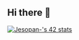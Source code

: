 ## Hi there 👋
[![Jesopan-'s 42 stats](https://badge.mediaplus.ma/darkblue/Jesopan-?1337Badge=off&UM6P=off)](https://github.com/oakoudad/badge42)

<!--
**JefersonSopanR/JefersonSopanR** is a ✨ _special_ ✨ repository because its `README.md` (this file) appears on your GitHub profile.

Here are some ideas to get you started:

- 🔭 I’m currently working on ...
- 🌱 I’m currently learning ...
- 👯 I’m looking to collaborate on ...
- 🤔 I’m looking for help with ...
- 💬 Ask me about ...
- 📫 How to reach me: ...
- 😄 Pronouns: ...
- ⚡ Fun fact: ...
-->
